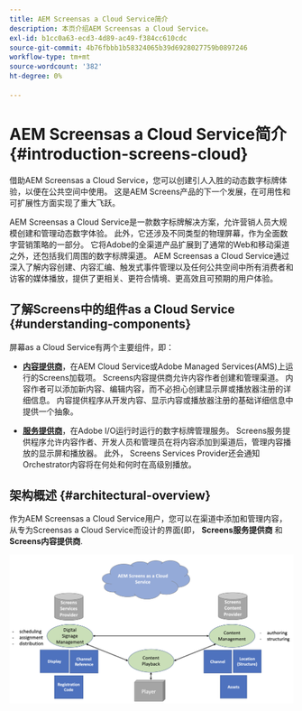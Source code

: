 ```yaml
---
title: AEM Screensas a Cloud Service简介
description: 本页介绍AEM Screensas a Cloud Service。
exl-id: b1cc0a63-ecd3-4d89-ac49-f384cc610cdc
source-git-commit: 4b76fbbb1b58324065b39d6928027759b0897246
workflow-type: tm+mt
source-wordcount: '382'
ht-degree: 0%

---
```


# AEM Screensas a Cloud Service简介 {#introduction-screens-cloud}

借助AEM Screensas a Cloud Service，您可以创建引人入胜的动态数字标牌体验，以便在公共空间中使用。 这是AEM Screens产品的下一个发展，在可用性和可扩展性方面实现了重大飞跃。

AEM Screensas a Cloud Service是一款数字标牌解决方案，允许营销人员大规模创建和管理动态数字体验。 此外，它还涉及不同类型的物理屏幕，作为全面数字营销策略的一部分。 它将Adobe的全渠道产品扩展到了通常的Web和移动渠道之外，还包括我们周围的数字标牌渠道。 AEM Screensas a Cloud Service通过深入了解内容创建、内容汇编、触发式事件管理以及任何公共空间中所有消费者和访客的媒体播放，提供了更相关、更符合情境、更高效且可预期的用户体验。

## 了解Screens中的组件as a Cloud Service {#understanding-components}

屏幕as a Cloud Service有两个主要组件，即：

* **[内容提供商](https://experienceleague.adobe.com/docs/experience-manager-cloud-service/screens-as-cloud-service/configure-screens-cloud/using-screens-content-provider.html?lang=en)**，在AEM Cloud Service或Adobe Managed Services(AMS)上运行的Screens加载项。 Screens内容提供商允许内容作者创建和管理渠道。 内容作者可以添加新内容、编辑内容，而不必担心创建显示屏或播放器注册的详细信息。 内容提供程序从开发内容、显示内容或播放器注册的基础详细信息中提供一个抽象。

* **[服务提供商](https://experienceleague.adobe.com/docs/experience-manager-cloud-service/screens-as-cloud-service/configure-screens-cloud/navigating-to-screens-services-provider.html?lang=en)**，在Adobe I/O运行时运行的数字标牌管理服务。 Screens服务提供程序允许内容作者、开发人员和管理员在将内容添加到渠道后，管理内容播放的显示屏和播放器。 此外， Screens Services Provider还会通知Orchestrator内容将在何处和何时在高级别播放。


## 架构概述 {#architectural-overview}

作为AEM Screensas a Cloud Service用户，您可以在渠道中添加和管理内容，从专为Screensas a Cloud Service而设计的界面(即， **Screens服务提供商** 和 **Screens内容提供商**.

![图像](/help/screens-cloud/assets/architecture-screenscloud.png)
